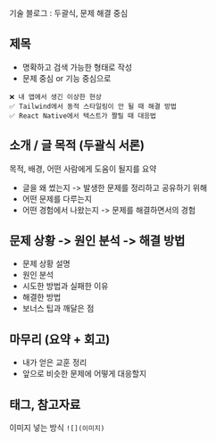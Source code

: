 기술 블로그 : 두괄식, 문제 해결 중심

## 제목

- 명확하고 검색 가능한 형태로 작성
- 문제 중심 or 기능 중심으로

```
❌ 내 앱에서 생긴 이상한 현상
✅ Tailwind에서 동적 스타일링이 안 될 때 해결 방법
✅ React Native에서 텍스트가 짤릴 때 대응법
```

## 소개 / 글 목적 (두괄식 서론)

목적, 배경, 어떤 사람에게 도움이 될지를 요약
- 글을 왜 썼는지 -> 발생한 문제를 정리하고 공유하기 위해
- 어떤 문제를 다루는지
- 어떤 경험에서 나왔는지 -> 문제를 해결하면서의 경험

## 문제 상황 -> 원인 분석 -> 해결 방법

- 문제 상황 설명
- 원인 분석
- 시도한 방법과 실패한 이유
- 해결한 방법
- 보너스 팁과 깨달은 점

## 마무리 (요약 + 회고)

- 내가 얻은 교훈 정리
- 앞으로 비슷한 문제에 어떻게 대응할지

## 태그, 참고자료


이미지 넣는 방식
`![](이미지)`